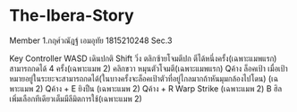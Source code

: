 # The-Ibera-Story
Member
1.กฤศ์วณัฎฐ์ เอมอุทัย 1815210248 Sec.3

Key Controller 
WASD เดินปกติ
Shift วิ่ง
ตลิกซ้ายโจมตีปก ตีได้หนึ่งครั้ง(เฉพาะแมพแรก) สามารถกดได้ 4 ครั้ง(เฉพาะแมพ 2)
คลิกขวา หมุนตัวโจมตี(เฉพาะแมพแรก)
Qค้าง ล็อคเป้า เมื่อเป้าหมายอยู่ในระยะจะสามารถกดได้(ในบางครั้งจะล็อคเป้าตัวที่อยู่ไกลมากถ้าหันมุมกล้องไปโดน) (เฉพาะแมพ 2)
Qค้าง + E ยิงปืน (เฉพาะแมพ 2)
Qค้าง + R Warp Strike (เฉพาะแมพ 2)
B ฮิล เพิ่มเลือกทีเดียวเต็มมีลีมิตการใช้(เฉพาะแมพ 2)
